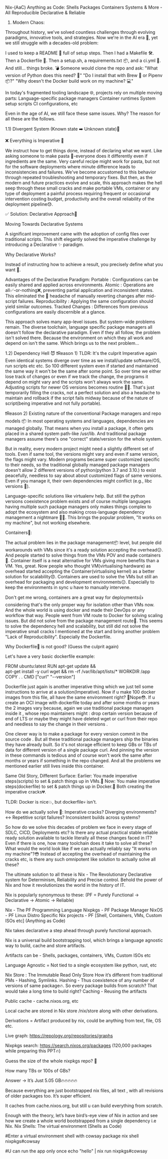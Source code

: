 Nix-(AaC) Anything as Code:
Shells Packages Containers Systems & More - All Reproducible Declarative & Reliable


1) Modern Chaos:

Throughout history, we've solved countless challenges through evolving paradigms, innovative tools, and strategies. 
Now we're in the AI era 🤖, yet we still struggle with a decades-old problem:

I used to keep a README 📄 full of setup steps.
Then I had a Makefile 🛠️. Then a Dockerfile 🐳.
Then a setup.sh, a requirements.txt 📦, and a ci.yml 🤖.
And still… things broke. 💣
Someone would clone the repo and ask:
"What version of Python does this need? 🐍"
"Do I install that with Brew 🍺 or Pipenv 📦?"
"Why doesn't the Docker build work on my machine? 💻"

In today's fragmented tooling landscape 🌐, projects rely on multiple moving parts:
Language-specific package managers
Container runtimes
System setup scripts
CI configurations, etc

Even in the age of AI, we still face these same issues. Why? The reason for all these are the follows.

1.1) Divergent System (Known state ➡️ Unknown state)🧩

❌ Everything is Imperative 📜

We instruct how to get things done, instead of declaring what we want. 
Like asking someone to make pasta 🍝-everyone does it differently even if ingredients are the same. 
Very careful recipe might work for pasta, but not for the software deployments where minute difference leads to inconsistencies and failures.
We've become accustomed to this behavior through repeated troubleshooting and temporary fixes. 
But then, as the modern and future practices evolve and scale, this approach makes the hell seep through these small cracks and make portable VMs, container or any type of deployment a painful process requiring frequent or occasional intervention costing budget, productivity and the overall reliability of the deployment pipeline😓.

✅ Solution: Declarative Approach🧾

Moving Towards Declarative Systems

A significant improvement came with the adoption of config files over traditional scripts. 
This shift elegantly solved the imperative challenge by introducing a Declarative ✨ paradigm.

Why Declarative Works?

Instead of instructing how to achieve a result, you precisely define what you want 🎯.

Advantages of the Declarative Paradigm:
Portable : Configurations can be easily shared and applied across environments.
Atomic : Operations are all✅-or-nothing❌, preventing partial application and inconsistent states. 
This eliminated the 🤕 headache of manually reverting changes after mid-script failures.
Reproducibility : Applying the same configuration should yield similar outcomes.
Tracked Changes : Differences from previous configurations are easily discernible at a glance.

This approach solves many app-level issues. But system-wide problems remain. 
The diverse toolchain, language specific package managers all doesn't follow the declarative paradigm. 
Even if they all follow, the problem isn't solved there. 
Because the environment on which they all work and depend on isn't the same. Which brings us to the next problem...

1.2) Dependency Hell 😈
❗Reason 1) TLDR: It's the culprit Imperative again
Even identical systems diverge over time as we install/update software/OS, run scripts etc etc. 
So 100 different system even if started and maintained the same way it won't be the same after some point. 
So over time we either lose track of changes or even if we track the change, the programs it depend on might vary and the scripts won't always work the same. Adjusting scripts for newer OS versions becomes routine 😮‍💨. That's just temporarily filling the cracks, not a perfect solution and also a headache to maintain and rollback if the script fails midway because of the nature of script(being imperative and not fully portable).

❗Reason 2) Existing nature of the conventional Package managers and repo models 📦
In most operating systems and languages, dependencies are managed globally. 
That means when you install a package, it often gets placed in a shared system path-like /usr/lib. 
And traditional package managers assume there's one "correct" state/version for the whole system. 

But in reality, every modern project might need a slightly different set of tools. 
Even if same tool, the versions might vary and even if same version, the flags might vary. 
Modern programs became super customized specific to their needs, 
so the traditional globally managed package managers doesn't allow 2 different versions of python(python 3.7 and 3.10.) to exist peacefully, 
needless to say about about customized flags of same versions. 
Even if you manage it, their own dependencies might conflict (e.g., libc versions 🧨).

Language-specific solutions like virtualenv help. 
But still the python versions coexistence problem exists and of course multiple languages having multiple such package managers only makes things complex to adopt the ecosystem and also making cross-language dependency management a nightmare 🧠💼. 
This brings the popular problem, "It works on my machine", but not working elsewhere.

Containers🐳:

The actual problem lies in the package management📦 level, but people did workarounds with VMs since it's a ready solution accepting the overhead😕. 
And people started to solve things from the VMs POV and made containers🐳. 
Container itself is a neat alternative for VMs giving more benefits than a VM. Yes, great. 
Now people who thought VM(virtualising hardware) as overhead started accepting the Container(virtualising kernel) as a better solution for scalability😞. 
Containers are used to solve the VMs but still an overhead for packaging and development environments😐. 
Especially to keep the environments in sync u have to manually intervene.

Don't get me wrong, containers are a great way for deployments👍 considering that's the only proper way for isolation other than VMs now. 
And the whole world is using docker and made their DevOps or any workflow that way. 
People went from VM route to Docker for solving scaling issues. But did not solve from the package management route🤧. 
This seems to solve the dependency hell and scalability, 
but still did not solve the imperative small cracks I mentioned at the start and bring another problem "Lack of Reproducibility". 
Especially the Dockerfile.


Why Dockerfile📜 is not good? (Guess the culprit again)

Let's have a very basic dockerfile example:

FROM ubuntu:latest
RUN apt-get update && \
 apt-get install -y curl wget && rm -rf /var/lib/apt/lists/*
WORKDIR /app
COPY . .
CMD ["curl" "--version"]

Dockerfile just again is another imperative thing which we just tell some instructions to arrive at a solution(Imperative). 
Now if u make 100 docker images from this file, all have the same environment right? 🤧Nope😳. 
If u create an OCI image with dockerfile today and after some months or years the 2 images vary because, 
again we use traditional package managers inside it , whose repo maintainers might :
drop certain version because of end of LTS  or
maybe they might have deleted wget or curl from their repo  and 
needless to say the change in their versions . 

One clever way is to make a package for every version commit in the source code . 
But all these traditional package managers ship the binaries they have already built. 
So it's not storage efficient to keep GBs or TBs of data for different version of a single package curl. 
And pinning the version in these commands is tedious and of course won't work the same after months or years if something in the repo changed. 
And all the problems we mentioned earlier still lives inside this container. 

Same Old Story, Different Surface:
Earlier: You made imperative steps(scripts) to set & patch things up in VMs.🙂
Now: You make imperative steps(dockerfile) to set & patch things up in Docker.🫠
Both creating the imperative cracks💔.
 
TLDR: Docker is nice💥, but dockerfile💀 isn't.

How do we actually solve 🤔: 
Imperative cracks? 
Diverging environments? ↔
Repetitive script failures? 
Inconsistent builds across systems? 

So how do we solve this decades of problem we face in every stage of SDLC, CICD, Deployments etc?
Is there any actual practical stable reliable ready solution available to tackle literally all these changes faced in IT?
Even if there is one, how many toolchain does it take to solve all these?
What would the world look like if we can actually reliably say "It works on my machine"?😳
Instead of accepting the overhead of maintaining the cracks etc, 
is there any such omnipotent like solution to actually solve all these?

The ultimate solution to all these is
Nix - The Revolutionary Declarative system for Determinism, Reliability and Precise control.
Behold the power of Nix and how it revolutionizes the world in the history of IT.


Nix is popularly synonymous to these:
(PF = Purely Functional -> Declarative -> Atomic -> Reliable)

Nix - The PF Programming Language
Nixpkgs - PF Package Manager
NixOS - PF Linux Distro
Specific Nix projects - PF [Shell, Containers, VMs, Custom ISOs etc] (Anything as Code)

Nix takes declarative a step ahead through purely functional approach.

Nix is a universal build bootstrapping tool, which brings a language agnostic way to build, cache and store artifacts.

Artifacts can be - Shells, packages, containers, VMs, Custom ISOs etc

Language Agnostic = Not tied to a single ecosystem like python, rust, etc

Nix Store : The Immutable Read Only Store
How it’s different from traditional PMs - Hashing, Symlinks. 
Hashing - Thus coexistence of any number of versions of same package🔥.
So every package builds from scratch?
That would take a long time to build right?
Caching - Reusing the artifacts 

Public cache - cache.nixos.org, etc

Local cache are stored in Nix store /nix/store along with other derivations.

Derivations = Artifact produced by nix, could be anything from text, file, OS etc.

Live graph: https://repology.org/repositories/graphs

Nixpkgs search: https://search.nixos.org/packages
(120,000 packages while preparing this PPT🔥)

Guess the size of the whole nixpkgs repo? 🤔

How many TBs or 100s of GBs?


Answer ->
It’s Just 5.05 GB🔥🔥🔥🔥🔥

Because everything are just bootstrapped nix files, all text , with all revisions of older packages too. It’s super efficient.

It caches from cache.nixos.org, but still u can build everything from scratch.

Enough with the theory, let’s have bird’s-eye view of Nix in action and see how we create a whole world bootstrapped from a single dependency i.e Nix.
Nix Shells: The virtual environment (Shells as Code)

#Enter a virtual environment shell with cowsay package
nix shell nixpkgs#cowsay

#U can run the app only once
echo "hello" | nix run nixpkgs#cowsay

